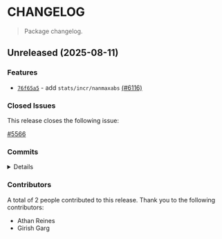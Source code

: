 # CHANGELOG

> Package changelog.

<section class="release" id="unreleased">

## Unreleased (2025-08-11)

<section class="features">

### Features

-   [`76f65a5`](https://github.com/stdlib-js/stdlib/commit/76f65a5a792b6fa1ee9549e88ec07e2f978b682e) - add `stats/incr/nanmaxabs` [(#6116)](https://github.com/stdlib-js/stdlib/pull/6116)

</section>

<!-- /.features -->

<section class="issues">

### Closed Issues

This release closes the following issue:

[#5566](https://github.com/stdlib-js/stdlib/issues/5566)

</section>

<!-- /.issues -->

<section class="commits">

### Commits

<details>

-   [`76f65a5`](https://github.com/stdlib-js/stdlib/commit/76f65a5a792b6fa1ee9549e88ec07e2f978b682e) - **feat:** add `stats/incr/nanmaxabs` [(#6116)](https://github.com/stdlib-js/stdlib/pull/6116) _(by Girish Garg, Athan Reines, stdlib-bot)_

</details>

</section>

<!-- /.commits -->

<section class="contributors">

### Contributors

A total of 2 people contributed to this release. Thank you to the following contributors:

-   Athan Reines
-   Girish Garg

</section>

<!-- /.contributors -->

</section>

<!-- /.release -->

